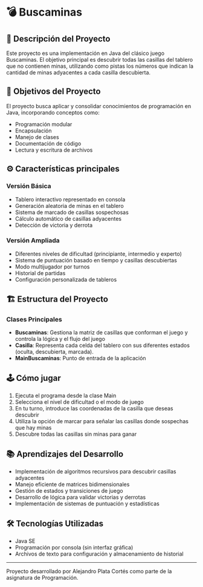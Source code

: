 # 💣 Buscaminas

## 📝 Descripción del Proyecto
Este proyecto es una implementación en Java del clásico juego Buscaminas. El objetivo principal es descubrir todas las casillas del tablero que no contienen minas, utilizando como pistas los números que indican la cantidad de minas adyacentes a cada casilla descubierta.

## 🎯 Objetivos del Proyecto
El proyecto busca aplicar y consolidar conocimientos de programación en Java, incorporando conceptos como:
- Programación modular
- Encapsulación
- Manejo de clases
- Documentación de código
- Lectura y escritura de archivos

## ⚙️ Características principales

### Versión Básica
- Tablero interactivo representado en consola
- Generación aleatoria de minas en el tablero
- Sistema de marcado de casillas sospechosas
- Cálculo automático de casillas adyacentes
- Detección de victoria y derrota

### Versión Ampliada
- Diferentes niveles de dificultad (principiante, intermedio y experto)
- Sistema de puntuación basado en tiempo y casillas descubiertas
- Modo multijugador por turnos
- Historial de partidas
- Configuración personalizada de tableros

## 🏗️ Estructura del Proyecto

### Clases Principales
- **Buscaminas**: Gestiona la matriz de casillas que conforman el juego y controla la lógica y el flujo del juego
- **Casilla**: Representa cada celda del tablero con sus diferentes estados (oculta, descubierta, marcada).
- **MainBuscaminas**: Punto de entrada de la aplicación

## 🕹️ Cómo jugar
1. Ejecuta el programa desde la clase Main
2. Selecciona el nivel de dificultad o el modo de juego
3. En tu turno, introduce las coordenadas de la casilla que deseas descubrir
4. Utiliza la opción de marcar para señalar las casillas donde sospechas que hay minas
5. Descubre todas las casillas sin minas para ganar

## 📚 Aprendizajes del Desarrollo
- Implementación de algoritmos recursivos para descubrir casillas adyacentes
- Manejo eficiente de matrices bidimensionales
- Gestión de estados y transiciones de juego
- Desarrollo de lógica para validar victorias y derrotas
- Implementación de sistemas de puntuación y estadísticas

## 🛠️ Tecnologías Utilizadas
- Java SE
- Programación por consola (sin interfaz gráfica)
- Archivos de texto para configuración y almacenamiento de historial

---

Proyecto desarrollado por Alejandro Plata Cortés como parte de la asignatura de Programación.
